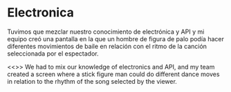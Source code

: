 # Electronica
Tuvimos que mezclar nuestro conocimiento de electrónica y API y mi equipo creó una pantalla en la que un hombre de figura de palo podía hacer diferentes movimientos de baile en relación con el ritmo de la canción seleccionada por el espectador.

<<>>
We had to mix our knowledge of electronics and API, and my team created a screen where a stick figure man could do different dance moves in relation to the rhythm of the song selected by the viewer.
